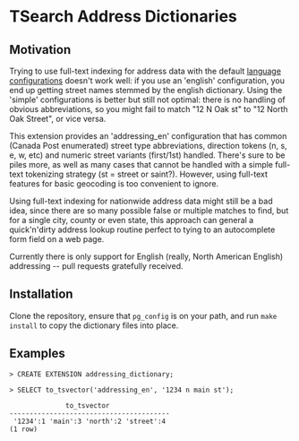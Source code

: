 # TSearch Address Dictionaries

## Motivation

Trying to use full-text indexing for address data with the default [language configurations](http://www.postgresql.org/docs/9.3/static/textsearch-dictionaries.html) doesn't work well: if you use an 'english' configuration, you end up getting street names stemmed by the english dictionary. Using the 'simple' configurations is better but still not optimal: there is no handling of obvious abbreviations, so you might fail to match "12 N Oak st" to "12 North Oak Street", or vice versa.

This extension provides an 'addressing_en' configuration that has common (Canada Post enumerated) street type abbreviations, direction tokens (n, s, e, w, etc) and numeric street variants (first/1st) handled. There's sure to be piles more, as well as many cases that cannot be handled with a simple full-text tokenizing strategy (st = street or saint?). However, using full-text features for basic geocoding is too convenient to ignore.

Using full-text indexing for nationwide address data might still be a bad idea, since there are so many possible false or multiple matches to find, but for a single city, county or even state, this approach can general a quick'n'dirty address lookup routine perfect to tying to an autocomplete form field on a web page.

Currently there is only support for English (really, North American English) addressing -- pull requests gratefully received.

## Installation

Clone the repository, ensure that `pg_config` is on your path, and run `make install` to copy the dictionary files into place.

## Examples

    > CREATE EXTENSION addressing_dictionary;

    > SELECT to_tsvector('addressing_en', '1234 n main st');

                  to_tsvector               
    ----------------------------------------
     '1234':1 'main':3 'north':2 'street':4
    (1 row)



